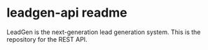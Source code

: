 # leadgen-api readme
LeadGen is the next-generation lead generation system. This is the repository for the REST API.
